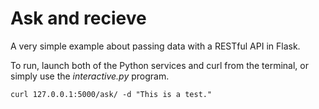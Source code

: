 # Ask and recieve

A very simple example about passing data with a RESTful API in Flask.

To run, launch both of the Python services and curl from the terminal, or simply use the *interactive.py* program.

```text
curl 127.0.0.1:5000/ask/ -d "This is a test."
```
